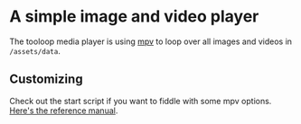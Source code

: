 # A simple image and video player

The tooloop media player is using [mpv](https://mpv.io/) to loop over all images and videos in `/assets/data`.

## Customizing

Check out the start script if you want to fiddle with some mpv options. [Here's the reference manual](https://mpv.io/manual/).
